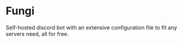 # Fungi
Self-hosted discord bot with an extensive configuration file to fit any servers need, all for free.
